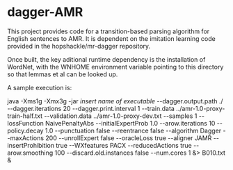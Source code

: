 # dagger-AMR

This project provides code for a transition-based parsing algorithm for English sentences to AMR. It is dependent on the imitation learning code provided in the hopshackle/mr-dagger repository.

Once built, the key aditional runtime dependency is the installation of WordNet, with the WNHOME environment variable pointing to this directory so that lemmas et al can be looked up.

A sample execution is:

  java -Xms1g -Xmx3g -jar *insert name of executable*
  --dagger.output.path ./ 
  --dagger.iterations 20 
  --dagger.print.interval 1 
  --train.data ../amr-1.0-proxy-train-half.txt 
  --validation.data ../amr-1.0-proxy-dev.txt 
  --samples 1 
  --lossFunction NaivePenaltyAbs 
  --initialExpertProb 1.0 
  --arow.iterations 10 
  --policy.decay 1.0 
  --punctuation false 
  --reentrance false 
  --algorithm Dagger
  --maxActions 200 
  --unrollExpert false 
  --oracleLoss true 
  --aligner JAMR 
  --insertProhibition true 
  --WXfeatures PACX 
  --reducedActions true 
  --arow.smoothing 100 
  --discard.old.instances false 
  --num.cores 1 
  &> B010.txt &

